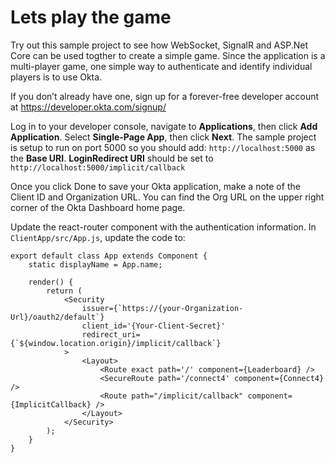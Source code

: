 ﻿# Lets play the game

Try out this sample project to see how WebSocket, SignalR and ASP.Net Core can be used togther to create a simple game. Since the application is a multi-player game, one simple way to authenticate and identify individual players is to use Okta.

If you don’t already have one, sign up for a forever-free developer account at https://developer.okta.com/signup/

Log in to your developer console, navigate to __Applications__, then click __Add Application__. Select __Single-Page App__, then click __Next__.
The sample project is setup to run on port 5000 so you should add: `http://localhost:5000` as the __Base URI__. __LoginRedirect URI__ should be set to `http://localhost:5000/implicit/callback`

Once you click Done to save your Okta application, make a note of the Client ID and Organization URL. You can find the Org URL on the upper right corner of the Okta Dashboard home page.

Update the react-router component with the authentication information. In `ClientApp/src/App.js`, update the code to:

```
export default class App extends Component {
    static displayName = App.name;

    render() {
        return (
            <Security
                issuer={`https://{your-Organization-Url}/oauth2/default`}
                client_id='{Your-Client-Secret}'
                redirect_uri={`${window.location.origin}/implicit/callback`}
            >
                <Layout>
                    <Route exact path='/' component={Leaderboard} />
                    <SecureRoute path='/connect4' component={Connect4} />
                    <Route path="/implicit/callback" component={ImplicitCallback} />
                </Layout>
            </Security>
        );
    }
}
```


